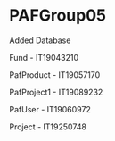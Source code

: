 # PAFGroup05

Added Database 


Fund - IT19043210

PafProduct - IT19057170

PafProject1 - IT19089232

PafUser - IT19060972

Project - IT19250748
